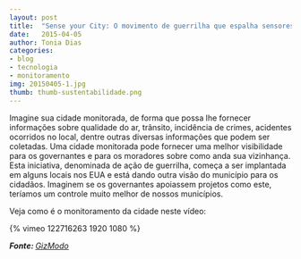 ```yaml
---
layout: post
title:  "Sense your City: O movimento de guerrilha que espalha sensores pelas cidades"
date:   2015-04-05
author: Tonia Dias
categories: 
- blog
- tecnologia
- monitoramento
img: 20150405-1.jpg
thumb: thumb-sustentabilidade.png
---
```


Imagine sua cidade monitorada, de forma que possa lhe fornecer informações sobre qualidade do ar, trânsito, incidência de crimes, acidentes ocorridos no local, dentre outras diversas informações que podem ser coletadas. <!--more-->
Uma cidade monitorada pode fornecer uma melhor visibilidade para os governantes e para os moradores sobre como anda sua vizinhança. Esta iniciativa, denominada de ação de guerrilha, começa a ser implantada em alguns locais nos EUA e está dando outra visão do município para os cidadãos. Imaginem se os governantes apoiassem projetos como este, teríamos um controle muito melhor de nossos municípios.

Veja como é o monitoramento da cidade neste vídeo:

{% vimeo 122716263 1920 1080 %} 

<i><b>Fonte: </b><a href="http://gizmodo.uol.com.br/o-movimento-de-guerrilha-que-espalha-sensores-por-toda-a-sua-cidade/">GizModo</a></i>